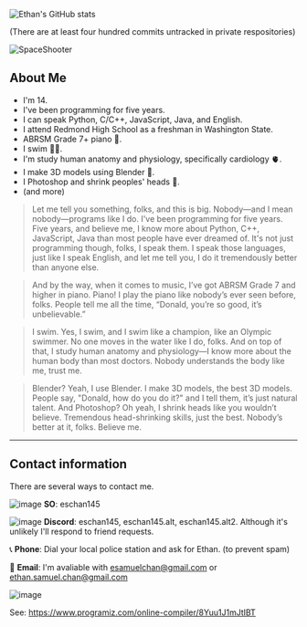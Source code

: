 ![Ethan's GitHub stats](https://github-readme-stats.vercel.app/api?username=eschan145&show_icons=true&theme=responsive)

(There are at least four hundred commits untracked in private respositories)

![SpaceShooter](https://api.githubtrends.io/user/svg/eschan145/repos?time_range=one_year&include_private=True&group=other&loc_metric=changed&theme=classic)

## About Me

* I'm 14.
* I've been programming for five years.
* I can speak Python, C/C++, JavaScript, Java, and English.
* I attend Redmond High School as a freshman in Washington State.
* ABRSM Grade 7+ piano 🎹.
* I swim 🏊‍♂️.
* I'm study human anatomy and physiology, specifically cardiology 🫀.
* I make 3D models using Blender 🍩.
* I Photoshop and shrink peoples' heads 🥟.
* (and more)

> Let me tell you something, folks, and this is big. Nobody—and I mean nobody—programs like I do. I've been programming for five years. Five years, and believe me, I know more about Python, C++, JavaScript, Java than most people have ever dreamed of. It's not just programming though, folks, I speak them. I speak those languages, just like I speak English, and let me tell you, I do it tremendously better than anyone else.

> And by the way, when it comes to music, I’ve got ABRSM Grade 7 and higher in piano. Piano! I play the piano like nobody’s ever seen before, folks. People tell me all the time, “Donald, you’re so good, it’s unbelievable.”

> I swim. Yes, I swim, and I swim like a champion, like an Olympic swimmer. No one moves in the water like I do, folks. And on top of that, I study human anatomy and physiology—I know more about the human body than most doctors. Nobody understands the body like me, trust me.

> Blender? Yeah, I use Blender. I make 3D models, the best 3D models. People say, "Donald, how do you do it?" and I tell them, it’s just natural talent. And Photoshop? Oh yeah, I shrink heads like you wouldn’t believe. Tremendous head-shrinking skills, just the best. Nobody’s better at it, folks. Believe me.

--- 

## Contact information

There are several ways to contact me.

![image](https://github.com/user-attachments/assets/0093064e-983a-4fb2-b7b8-79ce466f7c80) **SO**: eschan145

![image](https://github.com/user-attachments/assets/7e36cf58-2076-48a4-8013-4bccb44ba00c) **Discord**: eschan145, eschan145.alt, eschan145.alt2. Although it's unlikely I'll respond to friend requests.

📞 **Phone**: Dial your local police station and ask for Ethan. (to prevent spam)

📧 **Email**: I'm avaliable with [esamuelchan@gmail.com](esamuelchan@gmail.com) or [ethan.samuel.chan@gmail.com](ethan.samuel.chan@gmail.com)

![image](https://github.com/user-attachments/assets/454761a9-462b-4607-bcf5-aaa184e26b31)

See: <https://www.programiz.com/online-compiler/8Yuu1J1mJtIBT>
